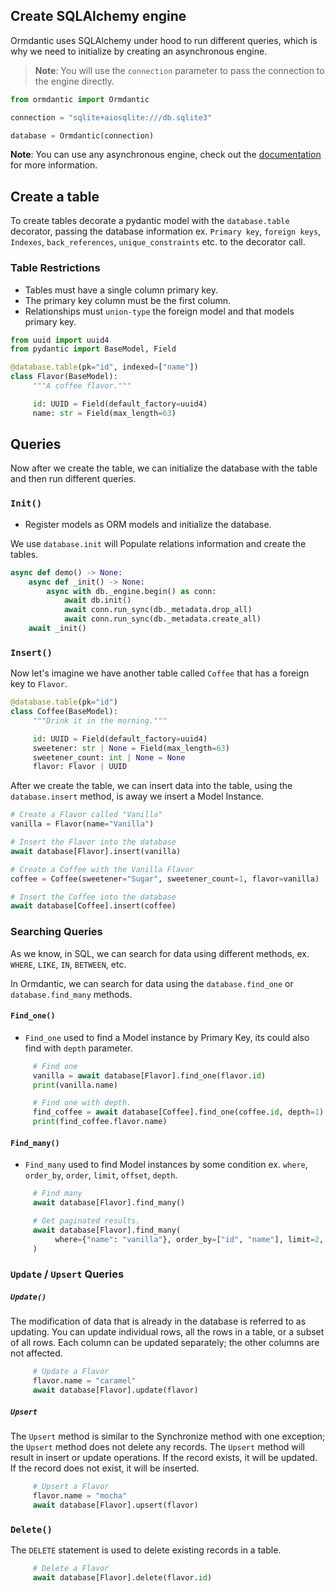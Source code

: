 ## Create SQLAlchemy engine

Ormdantic uses SQLAlchemy under hood to run different queries, which is why we need to initialize by creating an asynchronous engine.

> **Note**: You will use the `connection` parameter to pass the connection to the engine directly.

```python
from ormdantic import Ormdantic

connection = "sqlite+aiosqlite:///db.sqlite3"

database = Ormdantic(connection)
```

**Note**: You can use any asynchronous engine, check out the [documentation](https://docs.sqlalchemy.org/en/14/core/engines.html) for more information.

## Create a table

To create tables decorate a pydantic model with the `database.table` decorator, passing the database information ex. `Primary key`, `foreign keys`, `Indexes`, `back_references`, `unique_constraints` etc. to the decorator call.

### Table Restrictions

* Tables must have a single column primary key.
* The primary key column must be the first column.
* Relationships must `union-type` the foreign model and that models primary key.

```python
from uuid import uuid4
from pydantic import BaseModel, Field

@database.table(pk="id", indexed=["name"])
class Flavor(BaseModel):
     """A coffee flavor."""

     id: UUID = Field(default_factory=uuid4)
     name: str = Field(max_length=63)
```

## Queries

Now after we create the table, we can initialize the database with the table and then run different queries.

### `Init()`

* Register models as ORM models and initialize the database.

We use `database.init` will Populate relations information and create the tables.

```python
async def demo() -> None:
    async def _init() -> None:
        async with db._engine.begin() as conn:
            await db.init()
            await conn.run_sync(db._metadata.drop_all)
            await conn.run_sync(db._metadata.create_all)
    await _init()
```

### `Insert()`

Now let's imagine we have another table called `Coffee` that has a foreign key to `Flavor`.

```python
@database.table(pk="id")
class Coffee(BaseModel):
     """Drink it in the morning."""

     id: UUID = Field(default_factory=uuid4)
     sweetener: str | None = Field(max_length=63)
     sweetener_count: int | None = None
     flavor: Flavor | UUID
```

After we create the table, we can insert data into the table, using the `database.insert` method, is away we insert a Model Instance.

```python
# Create a Flavor called "Vanilla"
vanilla = Flavor(name="Vanilla")

# Insert the Flavor into the database
await database[Flavor].insert(vanilla)

# Create a Coffee with the Vanilla Flavor
coffee = Coffee(sweetener="Sugar", sweetener_count=1, flavor=vanilla)

# Insert the Coffee into the database
await database[Coffee].insert(coffee)
```

### Searching Queries

As we know, in SQL, we can search for data using different methods, ex. `WHERE`, `LIKE`, `IN`, `BETWEEN`, etc.

In Ormdantic, we can search for data using the `database.find_one` or `database.find_many` methods.

#### `Find_one()`

* `Find_one`  used to find a Model instance by Primary Key, its could also find with `depth` parameter.

```python
     # Find one
     vanilla = await database[Flavor].find_one(flavor.id)
     print(vanilla.name)

     # Find one with depth.
     find_coffee = await database[Coffee].find_one(coffee.id, depth=1)
     print(find_coffee.flavor.name)
```

#### `Find_many()`

* `Find_many` used to find Model instances by some condition ex. `where`, `order_by`, `order`, `limit`, `offset`, `depth`.

```python
     # Find many
     await database[Flavor].find_many()

     # Get paginated results.
     await database[Flavor].find_many(
          where={"name": "vanilla"}, order_by=["id", "name"], limit=2, offset=2
     )
```

### `Update` / `Upsert` Queries

##### `Update()`

The modification of data that is already in the database is referred to as updating. You can update individual rows, all the rows in a table, or a subset of all rows. Each column can be updated separately; the other columns are not affected.

```python
     # Update a Flavor
     flavor.name = "caramel"
     await database[Flavor].update(flavor)
```

##### `Upsert`

The `Upsert` method is similar to the Synchronize method with one exception; the `Upsert` method does not delete any records. The `Upsert` method will result in insert or update operations. If the record exists, it will be updated. If the record does not exist, it will be inserted.

```python
     # Upsert a Flavor
     flavor.name = "mocha"
     await database[Flavor].upsert(flavor)
```

### `Delete()`

The `DELETE` statement is used to delete existing records in a table.

```python
     # Delete a Flavor
     await database[Flavor].delete(flavor.id)
```
